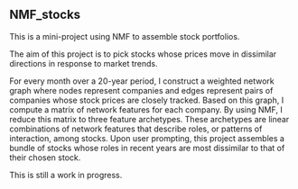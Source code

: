 ## NMF_stocks

This is a mini-project using NMF to assemble stock portfolios.

The aim of this project is to pick stocks whose prices move in dissimilar directions in response to market trends.

For every month over a 20-year period, I construct a weighted network graph where nodes represent companies and edges represent pairs of companies whose stock prices are closely tracked.  Based on this graph, I compute a matrix of network features for each company. By using NMF, I reduce this matrix to three feature archetypes.  These archetypes are linear combinations of network features that describe roles, or patterns of interaction, among stocks. Upon user prompting, this project assembles a bundle of stocks whose roles in recent years are most dissimilar to that of their chosen stock.

This is still a work in progress.

